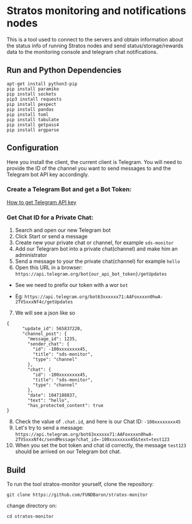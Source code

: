 # Stratos monitoring and notifications nodes
This is a tool used to connect to the servers and obtain information about the status info of running Stratos nodes and send status/storage/rewards data to the monitoring console and telegram chat notifications.

## Run and Python Dependencies

```
apt-get install python3-pip
pip install paramiko
pip install sockets
pip3 install requests
pip install pexpect
pip install pandas
pip install toml
pip install tabulate
pip install getpass4
pip install argparse
```

## Configuration

Here you install the client, the current client is Telegram. You will need to provide the ID of the channel you want to send messages to and the Telegram bot API key accordingly.

### Create a Telegram Bot and get a Bot Token:
[How to get Telegram API key](https://www.siteguarding.com/en/how-to-get-telegram-bot-api-token)

### Get Chat ID for a Private Chat:

1. Search and open our new Telegram bot
2. Click Start or send a message
3. Create new your private chat or channel, for example `sds-monitor`
4. Add our Telegram bot into a private chat(channel) and make him an administrator
5. Send a message to your the private chat(channel) for example `hello`
6. Open this URL in a browser: `https://api.telegram.org/bot{our_api_bot_token}/getUpdates`
 - See we need to prefix our token with a wor `bot`
 * Eg: `https://api.telegram.org/bot63xxxxxx71:AAFoxxxxn0hwA-2TVSxxxNf4c/getUpdates`
7. We will see a json like so 
``` 
{
      "update_id": 565837220,
      "channel_post": {
        "message_id": 1235,
        "sender_chat": {
          "id": -100xxxxxxxx45,
          "title": "sds-monitor",
          "type": "channel"
        },
        "chat": {
          "id": -100xxxxxxxx45,
          "title": "sds-monitor",
          "type": "channel"
        },
        "date": 1047188837,
        "text": "hello",
        "has_protected_content": true
}
```
8. Check the value of `.chat.id`, and here is our Chat ID: `-100xxxxxxxx45`
9. Let's try to send a message: `https://api.telegram.org/bot63xxxxxx71:AAFoxxxxn0hwA-2TVSxxxNf4c/sendMessage?chat_id=-100xxxxxxxx45&text=test123`
10. When you set the bot token and chat id correctly, the message `test123` should be arrived on our Telegram bot chat.

## Build

To run the tool stratos-monitor yourself, clone the repository:

```
git clone https://github.com/FUNDBaron/stratos-monitor
```
change directory on:
```
cd stratos-monitor
```






